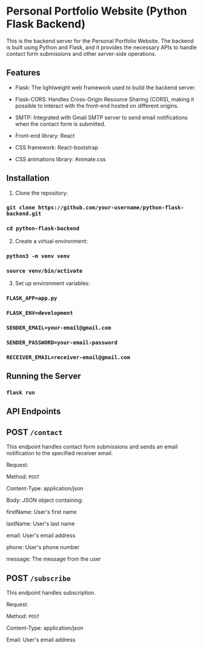 # Personal Portfolio Website (Python Flask Backend)

This is the backend server for the Personal Portfolio Website. The backend is built using Python and Flask, and it provides the necessary APIs to handle contact form submissions and other server-side operations.

## Features
- Flask: The lightweight web framework used to build the backend server.
  
- Flask-CORS: Handles Cross-Origin Resource Sharing (CORS), making it possible to interact with the front-end hosted on different origins.
  
- SMTP: Integrated with Gmail SMTP server to send email notifications when the contact form is submitted.
  
- Front-end library: React
  
- CSS framework: React-bootstrap
  
- CSS animations library: Animate.css

## Installation
1. Clone the repository:
   
### `git clone https://github.com/your-username/python-flask-backend.git`
### `cd python-flask-backend`

2. Create a virtual environment:

### `python3 -m venv venv`
### `source venv/bin/activate`

3. Set up environment variables:

### `FLASK_APP=app.py`
### `FLASK_ENV=development`
### `SENDER_EMAIL=your-email@gmail.com`
### `SENDER_PASSWORD=your-email-password`
### `RECEIVER_EMAIL=receiver-email@gmail.com`

## Running the Server

### `flask run`

## API Endpoints
## POST `/contact`

This endpoint handles contact form submissions and sends an email notification to the specified receiver email.

Request:

Method: `POST`

Content-Type: application/json

Body: JSON object containing:

firstName: User's first name

lastName: User's last name

email: User's email address

phone: User's phone number

message: The message from the user



## POST `/subscribe`

This endpoint handles subscription.

Request:

Method: `POST`

Content-Type: application/json

Email: User's email address
